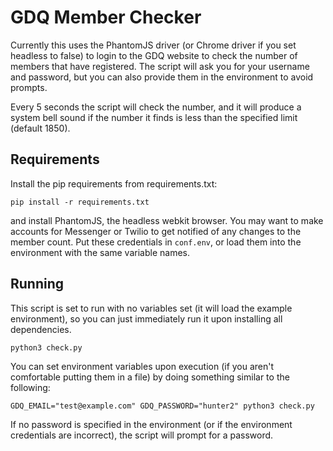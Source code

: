 # GDQ Member Checker
Currently this uses the PhantomJS driver (or Chrome driver if you set headless to false) to login to the GDQ website to check the number of members that have registered.
The script will ask you for your username and password, but you can also provide them in the environment to avoid prompts.

Every 5 seconds the script will check the number, and it will produce a system bell sound if the number it finds is less than the specified limit (default 1850).

## Requirements
Install the pip requirements from requirements.txt:
```
pip install -r requirements.txt
```
and install PhantomJS, the headless webkit browser.
You may want to make accounts for Messenger or Twilio to get notified of any changes to the member count. Put these credentials in `conf.env`, or load them into the environment with the same variable names.
## Running
This script is set to run with no variables set (it will load the example environment), so you can just immediately run it upon installing all dependencies.
```
python3 check.py
```
You can set environment variables upon execution (if you aren't comfortable putting them in a file) by doing something similar to the following:
```
GDQ_EMAIL="test@example.com" GDQ_PASSWORD="hunter2" python3 check.py
```
If no password is specified in the environment (or if the environment credentials are incorrect), the script will prompt for a password.
